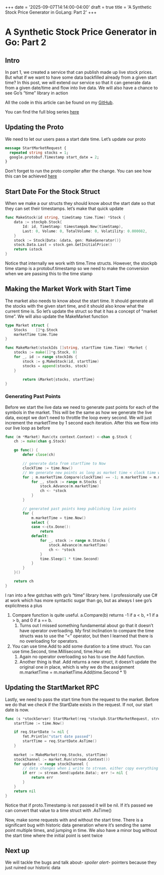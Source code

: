 +++
date = '2025-09-07T14:14:00-04:00'
draft = true
title = 'A Synthetic Stock Price Generator in GoLang: Part 2'
+++ 

# A Synthetic Stock Price Generator in Go: Part 2

## Intro

In part 1, we created a service that can publish made up live stock prices. But what if we want to have some data backfilled already from a given start time? In this post, we will extend our service so that it can generate data from a given date/time and flow into live data. We will also have a chance to see Go’s “time” library in action

All the code in this article can be found on my [GitHub](https://github.com/alikayan72/hedgy). 

You can find the full blog series [here](/)

## Updating the Proto

We need to let our users pass a start date time. Let’s update our proto

```protobuf
message StartMarketRequest {
  repeated string stocks = 1;
  google.protobuf.Timestamp start_date = 2;
}
```

Don’t forget to run the proto compiler after the change. You can see how this can be achieved [here](/posts/a-synthetic-stock-price-generator-in-go-part-1/#generating-the-go-code-for-the-protobuf)

## Start Date For the Stock Struct

When we make a our structs they should know about the start date so that they can set their timestamps. let’s make that quick update

```go
func MakeStock(id string, timeStamp time.Time) *Stock {
	data := stockpb.Stock{
		Id: id, TimeStamp: timestamppb.New(timeStamp),
		Last: 0, Volume: 0, TotalVolume: 0, Volatility: 0.000082,
	}
	stock := Stock{Data: &data, gen: MakeGenerator()}
	stock.Data.Last = stock.gen.GetInitialPrice()
	return &stock
}

```

Notice that internally we work with time.Time structs. However, the stockpb time stamp is a protobuf.timestamp so we need to make the conversion when we are passing this to the time stamp

## Making the Market Work with Start Time

The market also needs to know about the start time. It should generate all the stocks with the given start time, and it should also know what the current time is. So let’s update the struct so that it has a concept of “market time”. We will also update the MakeMarket function

```go
type Market struct {
	Stocks    []*g.Stock
	marketTime time.Time
}

func MakeMarket(stockIds []string, startTime time.Time) *Market {
	stocks := make([]*g.Stock, 0)
	for _, id := range stockIds {
		stock := g.MakeStock(id, startTime)
		stocks = append(stocks, stock)
	}

		return &Market{stocks, startTime}
}
```

### Generating Past Points

Before we start the live data we need to generate past points for each of the symbols in the market. This will be the same as how we generate the live data, except we don’t need to throttle the loop every second. We will just increment the marketTime by 1 second each iteration. After this we flow into our live loop as before

```go
func (m *Market) Run(ctx context.Context) <-chan g.Stock {
	ch := make(chan g.Stock)

	go func() {
		defer close(ch)

		// generate data from startTime to Now
		clockTime := time.Now()
		// We generate new points as long as market time < clock time which is when the request is made. We advance by 1 second every iteration
		for ; m.marketTime.Compare(clockTime) == -1; m.marketTime = m.marketTime.Add(time.Second * 1) {
			for _, stock := range m.Stocks {
				stock.Advance(m.marketTime)
				ch <- *stock
			}
		}

		// generated past points keep publishing live points
		for {
			m.marketTime = time.Now()
			select {
			case <-ctx.Done():
				return
			default:
				for _, stock := range m.Stocks {
					stock.Advance(m.marketTime)
					ch <- *stock
				}
				time.Sleep(1 * time.Second)
			}
		}
	}()

	return ch
}
```

I ran into a few gotchas with go’s “time” library here. I professionally use C# at work which has more syntactic sugar than go, but as always I see go’s explicitness a plus

1. Compare function is quite useful. a.Compare(b) returns -1 if a < b, +1 if a > b, and 0 if a == b. 
    1. Turns out I missed something fundamental about go that it doesn’t have operator overloading. My first inclination to compare the time structs was to use the “<” operator, but then I learned that there is no overloading for operators. 
2. You can use time.Add to add some duration to a time struct. You can use time.Second, time.Millisecond, time.Hour etc
    1. Again no operator overloading so has to use the Add function. 
    2. Another thing is that .Add returns a new struct, it doesn’t update the original one in place, which is why we do the assignment m.marketTime = m.marketTime.Add(time.Second * 1)

## Updating the StartMarket RPC

Lastly, we need to pass the start time from the request to the market. Before we do that we check if the StartDate exists in the request. If not, our start date is now. 

```go
func (s *stockServer) StartMarket(req *stockpb.StartMarketRequest, stream grpc.ServerStreamingServer[stockpb.Stock]) error {
	startTime := time.Now()

	if req.StartDate != nil {
		fmt.Println("start date passed")
		startTime = req.StartDate.AsTime()
	}
	
	market := MakeMarket(req.Stocks, startTime)
	stockChannel := market.Run(stream.Context())
	for update := range stockChannel {
		// data changes when i write to stream. either copy everything or come up with better solution
		if err := stream.Send(update.Data); err != nil {
			return err
		}
	}
	return nil
}
```

Notice that if proto.Timestamp is not passed it will be nil. If it’s passed we can convert that value to a time struct with .AsTime()

Now, make some requests with and without the start time. There is a significant bug with historic data generation where it’s sending the same point multiple times, and jumping in time. We also have a minor bug without the start time where the initial point is sent twice

## Next up

We will tackle the bugs and talk about- *spoiler alert*- pointers because they just ruined our historic data
